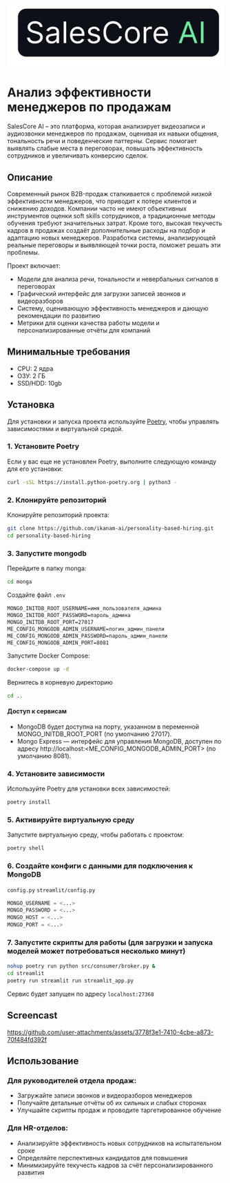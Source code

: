 <p align="center">
     <img src="extensions/views/salescore_logo.png" alt="Логотип проекта" width="600" style="display: inline-block; vertical-align: middle; margin-right: 10px;"/><br/>
</p>


# Анализ эффективности менеджеров по продажам
SalesCore AI – это платформа, которая анализирует видеозаписи и аудиозвонки менеджеров по продажам, оценивая их навыки общения, тональность речи и поведенческие паттерны. Сервис помогает выявлять слабые места в переговорах, повышать эффективность сотрудников и увеличивать конверсию сделок.

## Описание

Современный рынок B2B-продаж сталкивается с проблемой низкой эффективности менеджеров, что приводит к потере клиентов и снижению доходов. Компании часто не имеют объективных инструментов оценки soft skills сотрудников, а традиционные методы обучения требуют значительных затрат. Кроме того, высокая текучесть кадров в продажах создаёт дополнительные расходы на подбор и адаптацию новых менеджеров. Разработка системы, анализирующей реальные переговоры и выявляющей точки роста, поможет решать эти проблемы.

Проект включает:
- Модели для анализа речи, тональности и невербальных сигналов в переговорах
- Графический интерфейс для загрузки записей звонков и видеоразборов
- Систему, оценивающую эффективность менеджеров и дающую рекомендации по развитию
- Метрики для оценки качества работы модели и персонализированные отчёты для компаний


## Минимальные требования
- CPU: 2 ядра
- ОЗУ: 2 ГБ
- SSD/HDD: 10gb

## Установка

Для установки и запуска проекта используйте [Poetry](https://python-poetry.org/), чтобы управлять зависимостями и виртуальной средой.


### 1. Установите Poetry

Если у вас еще не установлен Poetry, выполните следующую команду для его установки:

```bash
curl -sSL https://install.python-poetry.org | python3 -
```

### 2. Клонируйте репозиторий

Клонируйте репозиторий проекта:

```bash
git clone https://github.com/ikanam-ai/personality-based-hiring.git
cd personality-based-hiring
```

### 3. Запустите mongodb

Перейдите в папку monga:

```bash
cd monga
```

Создайте файл `.env`

```
MONGO_INITDB_ROOT_USERNAME=имя_пользователя_админа
MONGO_INITDB_ROOT_PASSWORD=пароль_админа
MONGO_INITDB_ROOT_PORT=27017
ME_CONFIG_MONGODB_ADMIN_USERNAME=логин_админ_панели
ME_CONFIG_MONGODB_ADMIN_PASSWORD=пароль_админ_панели
ME_CONFIG_MONGODB_ADMIN_PORT=8081
```

Запустите Docker Compose:

```bash
docker-compose up -d
```

Вернитесь в корневую директорию

```bash
cd ..
```

#### Доступ к сервисам

- MongoDB будет доступна на порту, указанном в переменной MONGO_INITDB_ROOT_PORT (по умолчанию 27017).
- Mongo Express — интерфейс для управления MongoDB, доступен по адресу http://localhost:<ME_CONFIG_MONGODB_ADMIN_PORT> (по умолчанию 8081).


### 4. Установите зависимости

Используйте Poetry для установки всех зависимостей:

```bash
poetry install
```

### 5. Активируйте виртуальную среду

Запустите виртуальную среду, чтобы работать с проектом:

```bash
poetry shell
```

### 6. Создайте конфиги с данными для подключения к MongoDB
`config.py`
`streamlit/config.py`

```python
MONGO_USERNAME = <...>
MONGO_PASSWORD = <...>
MONGO_HOST = <...>
MONGO_PORT = <...>
```


### 7. Запустите скрипты для работы (для загрузки и запуска моделей может потребоваться несколько минут)

```bash
nohup poetry run python src/consumer/broker.py &
cd streamlit
poetry run streamlit run streamlit_app.py
```
Сервис будет запущен по адресу `localhost:27368`

## Screencast

https://github.com/user-attachments/assets/3778f3e1-7410-4cbe-a873-70f484fd392f








## Использование

### Для руководителей отдела продаж:
- Загружайте записи звонков и видеоразборов менеджеров
- Получайте детальные отчёты об их сильных и слабых сторонах
- Улучшайте скрипты продаж и проводите таргетированное обучение

### Для HR-отделов:
- Анализируйте эффективность новых сотрудников на испытательном сроке
- Определяйте перспективных кандидатов для повышения
- Минимизируйте текучесть кадров за счёт персонализированного развития
